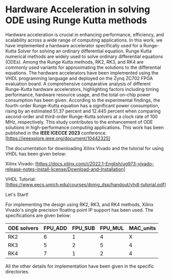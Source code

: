 # Hardware Acceleration in solving ODE using Runge Kutta methods #

Hardware acceleration is crucial in enhancing performance, efficiency, and scalability across a wide range of computing applications. In this work, we have implemented a hardware accelerator specifically used for a Runge-Kutta Solver for solving an ordinary differential equation. Runge Kutta numerical methods are widely used to solve ordinary differential equations (ODEs). Among the Runge Kutta methods, RK2, RK3, and RK4 are commonly used variants for approximating the solutions to the differential equations. The hardware accelerators have been implemented using the VHDL programming language and deployed on the Zynq ZC702 FPGA evaluation board. A comprehensive comparative analysis of different Runge-Kutta hardware accelerators, highlighting factors including timing performance, hardware resource usage, and the total on-chip power consumption has been given. According to the experimental findings, the fourth-order Runge-Kutta equation has a significant power consumption, rising by
an estimated 51.37 percent and 12.445 percent when comparing second-order and third-order Runge-Kutta solvers at a clock rate of 100 MHz, respectively. This
study contributes to the enhancement of ODE solutions in high-performance computing applications. This work has been published in the **IEEE ICECCE 2023** conference. [https://ieeexplore.ieee.org/document/10442325] 

The documentation for downloading Xilinx Vivado and the tutorial for using VHDL has been given below:

Xilinx Vivado: [https://docs.xilinx.com/r/2022.1-English/ug973-vivado-release-notes-install-license/Download-and-Installation]

VHDL Tutorial: [https://www.eecs.umich.edu/courses/doing_dsp/handout/vhdl-tutorial.pdf]

Let's Start!

For implementing the design using RK2, RK3, and RK4 methods, Xilinx Vivado's single precision floating point IP support has been used. The specifications are given below:

| ODE solvers                   |FPU_ADD        | FPU_SUB            |FPU_MUL                |MAC_units        |     
| ------------------------------| ------------- |-------------       |------------           |-----------------|
| RK2                           | 6             |1                   |4                      |X                |
| RK3                           | 5             |2                   |5                      |4                |   
| RK4                           | 7             |1                   |2                      |4                |

All the other details for implementation have been given in the specific directories.



